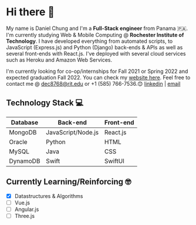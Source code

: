 Hi there 👋
================
My name is Daniel Chung and I'm a **Full-Stack engineer** from Panama 🇵🇦. I'm currently studying Web & Mobile Computing @ **Rochester Institute of Technology**. I have developed everything from automated scripts, to JavaScript (Express.js) and Python (Django) back-ends & APIs as well as several front-ends with React.js. I've deployed with several cloud services such as Heroku and Amazon Web Services.

I'm currently looking for co-op/internships for Fall 2021 or Spring 2022 and expected graduation Fall 2022. 
You can check my [website here](https://dchung.me/). 
Feel free to contact me @ dec8768@rit.edu or +1 (585) 766-7536.😊
[linkedin](https://www.linkedin.com/in/danielchungg/) | [email](dec8768@rit.edu)

Technology Stack 💻
----
Database  | Back-end | Front-end
------------- | ------------- | -------------
MongoDB  | JavaScript/Node.js | React.js
Oracle  | Python  | HTML
MySQL  | Java  | CSS
DynamoDB  | Swift | SwiftUI

Currently Learning/Reinforcing 🤓
----
- [x] Datastructures & Algorithms 
- [ ] Vue.js 
- [ ] Angular.js
- [ ] Three.js
